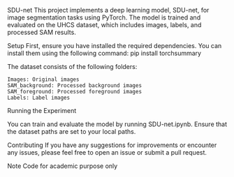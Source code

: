 SDU-net
This project implements a deep learning model, SDU-net, for image segmentation tasks using PyTorch. The model is trained and evaluated on the UHCS dataset, which includes images, labels, and processed SAM results.

Setup
First, ensure you have installed the required dependencies. You can install them using the following command:
pip install torchsummary

The dataset consists of the following folders:

    Images: Original images
    SAM_background: Processed background images
    SAM_foreground: Processed foreground images
    Labels: Label images
    
Running the Experiment

You can train and evaluate the model by running SDU-net.ipynb. Ensure that the dataset paths are set to your local paths.

Contributing
If you have any suggestions for improvements or encounter any issues, please feel free to open an issue or submit a pull request.

Note
Code for academic purpose only
